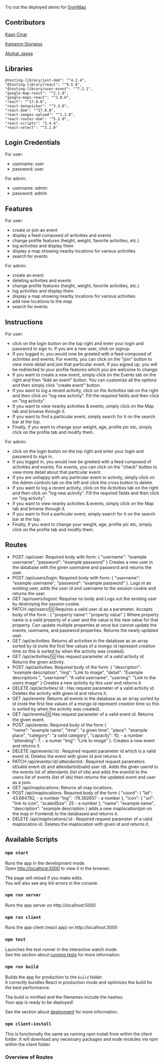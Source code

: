 Try out the deployed demo for [GymMap](https://infinite-garden-43562.herokuapp.com)

## Contributors

[Kaan Cinar](https://github.com/aydinkaancinar)

[Kameron Sturgess](https://github.com/KameronSturgess)

[Akshat Jagga](https://github.com/akshatjagga)

## Libraries

    @testing-library/jest-dom": "^4.2.4",
    "@testing-library/react": "^9.5.0",
    "@testing-library/user-event": "^7.2.1",
    "google-map-react": "^2.1.8",
    "google-maps-react": "^2.0.6",
    "react": "^17.0.0",
    "react-datepicker": "^3.3.0",
    "react-dom": "^17.0.0",
    "react-images-upload": "^1.2.8",
    "react-router-dom": "^5.2.0",
    "react-scripts": "3.4.4",
    "react-select": "^3.1.0"

## Login Credentials

For user: 
- username: user
- password: user

For admin:
- username: admin
- password: admin

## Features

For user: 
- create or join an event
- display a feed composed of activities and events
- change profile features (height, weight, favorite activities, etc.)
- log activities and display them
- display a map showing nearby locations for various activities
- search for events

For admin:
- create an event
- deleting activities and events
- change profile features (height, weight, favorite activities, etc.)
- log activities and display them
- display a map showing nearby locations for various activities
- add new locations to the map
- search for events

## Instructions

For user: 
- click on the login button on the top right and enter your login and password to sign in. If you are a new user, click on signup.
- If you logged in, you would now be greeted with a feed composed of activities and events. For events, you can click on the "join" button to view more detail and join that particular event. If you signed up, you will be redirected to your profile features which you are welcome to change.
- If you want to create a new event, simply click on the Events tab on the right and then "Add an event" button. You can customize all the options and then simply click "create event" button.
- If you want to log a recent activity, click on the Activities tab on the right and then click on "log new activity". Fill the required fields and then click on "log activity".
- If you want to view nearby activities & events, simply click on the Map tab and browse through it.
- If you want to find a particular event, simply search for it on the search bar at the top.
- Finally, if you want to change your weight, age, profile pic etc, simply click on the profile tab and modify them.

For admin: 
- click on the login button on the top right and enter your login and password to sign in. 
- If you logged in, you would now be greeted with a feed composed of activities and events. For events, you can click on the "check" button to view more detail about that particular event.
- If you are unhappy with any particular event or activity, simply click on the Admin controls tab on the left and click the cross button to delete.
- If you want to log a recent activity, click on the Activities tab on the right and then click on "log new activity". Fill the required fields and then click on "log activity".
- If you want to view nearby activities & events, simply click on the Map tab and browse through it.
- If you want to find a particular event, simply search for it on the search bar at the top.
- Finally, if you want to change your weight, age, profile pic etc, simply click on the profile tab and modify them.

## Routes

- POST /api/user: Required body with form:
{
    "username": "example username",
    "password": "example password"
}
 Creates a new user in the database with the given username and password and returns the user. 
- POST /api/users/login:  Required body with form:
{
    "username": "example username",
    "password": "example password"
}. Logs in an existing user, adds the user id and username to the session cookie and returns the user.
- GET /api/users/logout: Requires no body and Logs out the existing user by destroying the session cookie.
- PATCH /api/users/:id: Requires a valid user id as a parameter. Accepts body of the form :
{
    "property name": "property value"
}
Where property name is a valid property of a user and the value is the new value for that property. Can update multiple properties at once but cannot update the events, username, and password properties. Returns the newly updated user.
- GET /api/activities: Returns all activities in the database as an array sorted by id (note the first few values of a mongo id represent creation time so this is sorted by when the activity was created).
- GET /api/activities/:id: Has request parameter of a valid activity id. Returns the given activity.
- POST /api/activities: Required body of the form: 
{
	"description": "example description",
	"img": "Link to image",
    "detail": "Example descriptions ",
    "username": "A valid username",
    "userimg": "Link to the users image"
} Creates a new activity by this user and returns it.
- DELETE /api/activities/:id : Has request parameter of a valid activity id. Deletes the activity with given id and returns it. 
- GET /api/events: Returns all events in the database as an array sorted by id (note the first few values of a mongo id represent creation time so this is sorted by when the activity was created).
- GET /api/events/:id: Has request parameter of a valid event id. Returns the given event.
- POST /api/events: Required body of the form {  
    "name": "example name",
    "time": "a given time",
    "place": "example place",
    "category": "a valid category",
    "capacity": 10, - a number
    "attending": 7, - a numer
    "img": "Link to image"
    }. Creates a new event and returns it.
- DELETE /api/events/:id : Required request parameter id which is a valid event id. Deletes the event with given id and returns it. 
- PATCH /api/events/:id/:attendantid : Required request parameters id(valid event id) and attendantid(valid user id). Adds the given userid to the events list of attendants (list of ids) and adds the eventid to the users list of events (list of ids) then returns the updated event and user as a json.
- GET /api/maplocations: Returns all map locations.
- POST /api/maplocations: Required body of the form  { 
    "coord": {
            "lat": 43.664782, - a number
            "lng": -79.392657 - a number 
        },
        "icon": {
            "url": "link to icon",
            "scaledSize": 25 - a number 
        },
        "name": "example name",
        "description": "example description
    }
    adds a new maplocation(pin on the map in frontend) to the databased and returns it.
- DELETE /api/maplocations/:id : Required request parameter of a valid maplocation id. Deletes the maplocation with given id and returns it. 

## Available Scripts

### `npm start`

Runs the app in the development mode.<br />
Open [http://localhost:5000](http://localhost:5000) to view it in the browser.

The page will reload if you make edits.<br />
You will also see any lint errors in the console.

### `npm run server`

Runs the app server on http://localhost:5000

### `npm run client`

Runs the app client (react app) on http://localhost:3000

### `npm test`

Launches the test runner in the interactive watch mode.<br />
See the section about [running tests](https://facebook.github.io/create-react-app/docs/running-tests) for more information.

### `npm run build`

Builds the app for production to the `build` folder.<br />
It correctly bundles React in production mode and optimizes the build for the best performance.

The build is minified and the filenames include the hashes.<br />
Your app is ready to be deployed!

See the section about [deployment](https://facebook.github.io/create-react-app/docs/deployment) for more information.


### `npm client-install`

This is functionally the same as running npm install from within the client folder. It will download any necessary packages and node modules via npm within the client folder.


### Overview of Routes
